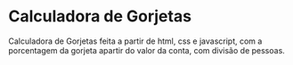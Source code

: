 # Calculadora de Gorjetas

Calculadora de Gorjetas feita a partir de html, css e javascript,
com a porcentagem da gorjeta apartir do valor da conta, com divisão
de pessoas.


